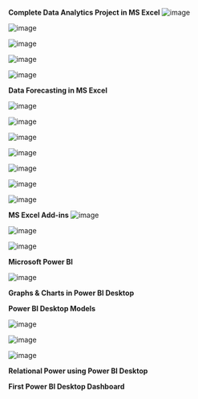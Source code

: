  **Complete Data Analytics Project in MS Excel**
![image](https://github.com/princit/Data_Analysis_and_Bussiness_Intelligence/assets/29123911/a2c8fc8f-3ef7-48db-a59a-78d274e8dd47)

![image](https://github.com/princit/Data_Analysis_and_Bussiness_Intelligence/assets/29123911/c221745a-eb0e-43a2-8738-5280669f275f)

![image](https://github.com/princit/Data_Analysis_and_Bussiness_Intelligence/assets/29123911/335eda01-b668-489d-885b-f7d219f00fd3)

![image](https://github.com/princit/Data_Analysis_and_Bussiness_Intelligence/assets/29123911/1bba3458-9761-4627-a218-f927008e47b0)

![image](https://github.com/princit/Data_Analysis_and_Bussiness_Intelligence/assets/29123911/2907532d-0d1b-488a-8fc9-7984e372c004)

**Data Forecasting in MS Excel**

![image](https://github.com/princit/Data_Analysis_and_Bussiness_Intelligence/assets/29123911/da9b7e80-acd8-46fa-acd0-481eacb5ec7b)

![image](https://github.com/princit/Data_Analysis_and_Bussiness_Intelligence/assets/29123911/b1cbdc71-0307-41c6-856f-3b0580f9bb30)

![image](https://github.com/princit/Data_Analysis_and_Bussiness_Intelligence/assets/29123911/e92ce32a-61d1-413e-be50-1066477e7ccb)

![image](https://github.com/princit/Data_Analysis_and_Bussiness_Intelligence/assets/29123911/62c222dd-27d9-4f43-ae57-d75a90f71867)

![image](https://github.com/princit/Data_Analysis_and_Bussiness_Intelligence/assets/29123911/a411da5f-1e42-46b7-8d8f-618c3702e650)

![image](https://github.com/princit/Data_Analysis_and_Bussiness_Intelligence/assets/29123911/e542643e-b8a4-4bef-bb34-538d08d40446)

![image](https://github.com/princit/Data_Analysis_and_Bussiness_Intelligence/assets/29123911/4f112a95-41e9-4052-8b4a-217ae50ac05a)

**MS Excel Add-ins**
![image](https://github.com/princit/Data_Analysis_and_Bussiness_Intelligence/assets/29123911/6004068c-dba4-423c-a7de-4855772e42ef)

![image](https://github.com/princit/Data_Analysis_and_Bussiness_Intelligence/assets/29123911/a24e707f-4285-4919-a9f8-8b1a2cc81284)

![image](https://github.com/princit/Data_Analysis_and_Bussiness_Intelligence/assets/29123911/834071bb-a9e9-4a87-8226-0b9591b47b4a)

**Microsoft Power BI**

![image](https://github.com/princit/Data_Analysis_and_Bussiness_Intelligence/assets/29123911/2c36195c-02de-4b12-805f-6047c47ffb20)

**Graphs & Charts in Power BI Desktop**

**Power BI Desktop Models**

![image](https://github.com/princit/Data_Analysis_and_Bussiness_Intelligence/assets/29123911/afae15df-22b7-433c-a0f9-d67e88f81261)

![image](https://github.com/princit/Data_Analysis_and_Bussiness_Intelligence/assets/29123911/21b340b3-240f-4177-813d-52fe02892f71)

![image](https://github.com/princit/Data_Analysis_and_Bussiness_Intelligence/assets/29123911/d6a57669-32ed-46e4-acb9-15d7fb28b87d)


**Relational Power using Power BI Desktop**

**First Power BI Desktop Dashboard**
